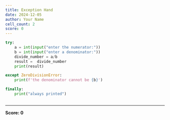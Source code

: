 ```yaml
---
title: Exception Hand
date: 2024-12-05
author: Your Name
cell_count: 2
score: 0
---
```


```python
try:
    a = int(input("enter the numerator:")) 
    b = int(input("enter a denominator:"))
    divide_number = a/b
    result =  divide_number
    print(result)

except ZeroDivisionError:
    print(f'the denominator cannot be {b}')

finally:
    print("always printed")
```


```python

```


---
**Score: 0**
